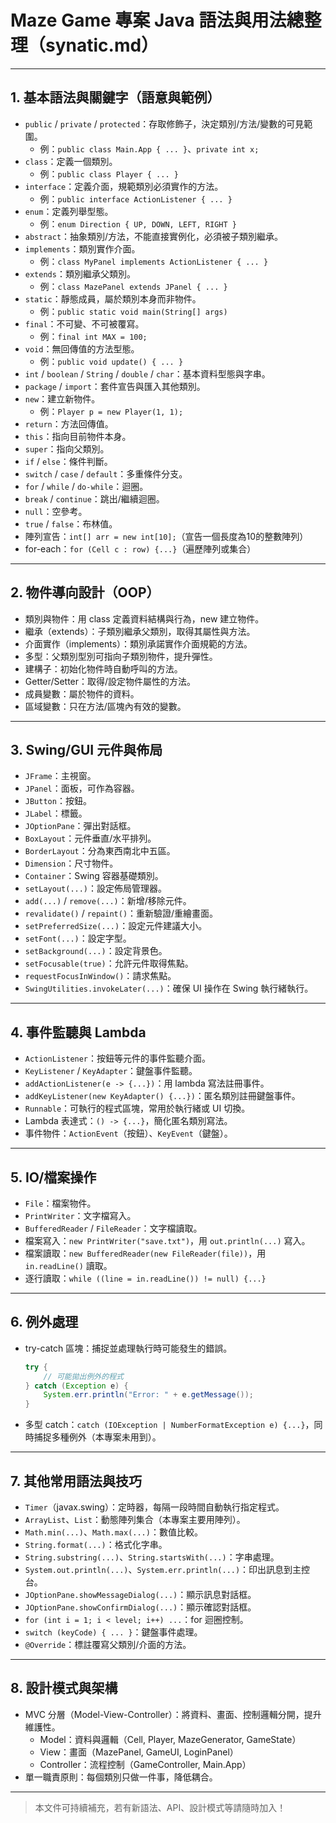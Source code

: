 # Maze Game 專案 Java 語法與用法總整理（synatic.md）

---

## 1. 基本語法與關鍵字（語意與範例）
- `public` / `private` / `protected`：存取修飾子，決定類別/方法/變數的可見範圍。
  - 例：`public class Main.App { ... }`、`private int x;`
- `class`：定義一個類別。
  - 例：`public class Player { ... }`
- `interface`：定義介面，規範類別必須實作的方法。
  - 例：`public interface ActionListener { ... }`
- `enum`：定義列舉型態。
  - 例：`enum Direction { UP, DOWN, LEFT, RIGHT }`
- `abstract`：抽象類別/方法，不能直接實例化，必須被子類別繼承。
- `implements`：類別實作介面。
  - 例：`class MyPanel implements ActionListener { ... }`
- `extends`：類別繼承父類別。
  - 例：`class MazePanel extends JPanel { ... }`
- `static`：靜態成員，屬於類別本身而非物件。
  - 例：`public static void main(String[] args)`
- `final`：不可變、不可被覆寫。
  - 例：`final int MAX = 100;`
- `void`：無回傳值的方法型態。
  - 例：`public void update() { ... }`
- `int` / `boolean` / `String` / `double` / `char`：基本資料型態與字串。
- `package` / `import`：套件宣告與匯入其他類別。
- `new`：建立新物件。
  - 例：`Player p = new Player(1, 1);`
- `return`：方法回傳值。
- `this`：指向目前物件本身。
- `super`：指向父類別。
- `if` / `else`：條件判斷。
- `switch` / `case` / `default`：多重條件分支。
- `for` / `while` / `do-while`：迴圈。
- `break` / `continue`：跳出/繼續迴圈。
- `null`：空參考。
- `true` / `false`：布林值。
- 陣列宣告：`int[] arr = new int[10];`（宣告一個長度為10的整數陣列）
- for-each：`for (Cell c : row) {...}`（遍歷陣列或集合）

---

## 2. 物件導向設計（OOP）
- 類別與物件：用 class 定義資料結構與行為，new 建立物件。
- 繼承（extends）：子類別繼承父類別，取得其屬性與方法。
- 介面實作（implements）：類別承諾實作介面規範的方法。
- 多型：父類別型別可指向子類別物件，提升彈性。
- 建構子：初始化物件時自動呼叫的方法。
- Getter/Setter：取得/設定物件屬性的方法。
- 成員變數：屬於物件的資料。
- 區域變數：只在方法/區塊內有效的變數。

---

## 3. Swing/GUI 元件與佈局
- `JFrame`：主視窗。
- `JPanel`：面板，可作為容器。
- `JButton`：按鈕。
- `JLabel`：標籤。
- `JOptionPane`：彈出對話框。
- `BoxLayout`：元件垂直/水平排列。
- `BorderLayout`：分為東西南北中五區。
- `Dimension`：尺寸物件。
- `Container`：Swing 容器基礎類別。
- `setLayout(...)`：設定佈局管理器。
- `add(...)` / `remove(...)`：新增/移除元件。
- `revalidate()` / `repaint()`：重新驗證/重繪畫面。
- `setPreferredSize(...)`：設定元件建議大小。
- `setFont(...)`：設定字型。
- `setBackground(...)`：設定背景色。
- `setFocusable(true)`：允許元件取得焦點。
- `requestFocusInWindow()`：請求焦點。
- `SwingUtilities.invokeLater(...)`：確保 UI 操作在 Swing 執行緒執行。

---

## 4. 事件監聽與 Lambda
- `ActionListener`：按鈕等元件的事件監聽介面。
- `KeyListener` / `KeyAdapter`：鍵盤事件監聽。
- `addActionListener(e -> {...})`：用 lambda 寫法註冊事件。
- `addKeyListener(new KeyAdapter() {...})`：匿名類別註冊鍵盤事件。
- `Runnable`：可執行的程式區塊，常用於執行緒或 UI 切換。
- Lambda 表達式：`() -> {...}`，簡化匿名類別寫法。
- 事件物件：`ActionEvent`（按鈕）、`KeyEvent`（鍵盤）。

---

## 5. IO/檔案操作
- `File`：檔案物件。
- `PrintWriter`：文字檔寫入。
- `BufferedReader` / `FileReader`：文字檔讀取。
- 檔案寫入：`new PrintWriter("save.txt")`，用 `out.println(...)` 寫入。
- 檔案讀取：`new BufferedReader(new FileReader(file))`，用 `in.readLine()` 讀取。
- 逐行讀取：`while ((line = in.readLine()) != null) {...}`

---

## 6. 例外處理
- try-catch 區塊：捕捉並處理執行時可能發生的錯誤。
  ```java
  try {
      // 可能拋出例外的程式
  } catch (Exception e) {
      System.err.println("Error: " + e.getMessage());
  }
  ```
- 多型 catch：`catch (IOException | NumberFormatException e) {...}`，同時捕捉多種例外（本專案未用到）。

---

## 7. 其他常用語法與技巧
- `Timer`（javax.swing）：定時器，每隔一段時間自動執行指定程式。
- `ArrayList`、`List`：動態陣列集合（本專案主要用陣列）。
- `Math.min(...)`、`Math.max(...)`：數值比較。
- `String.format(...)`：格式化字串。
- `String.substring(...)`、`String.startsWith(...)`：字串處理。
- `System.out.println(...)`、`System.err.println(...)`：印出訊息到主控台。
- `JOptionPane.showMessageDialog(...)`：顯示訊息對話框。
- `JOptionPane.showConfirmDialog(...)`：顯示確認對話框。
- `for (int i = 1; i < level; i++) ...`：for 迴圈控制。
- `switch (keyCode) { ... }`：鍵盤事件處理。
- `@Override`：標註覆寫父類別/介面的方法。

---

## 8. 設計模式與架構
- MVC 分層（Model-View-Controller）：將資料、畫面、控制邏輯分開，提升維護性。
  - Model：資料與邏輯（Cell, Player, MazeGenerator, GameState）
  - View：畫面（MazePanel, GameUI, LoginPanel）
  - Controller：流程控制（GameController, Main.App）
- 單一職責原則：每個類別只做一件事，降低耦合。

---

> 本文件可持續補充，若有新語法、API、設計模式等請隨時加入！ 